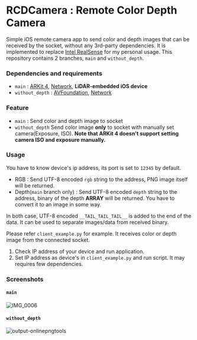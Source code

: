 # RCDCamera : Remote Color Depth Camera
Simple iOS remote camera app to send color and depth images that can be received by the socket, without any 3rd-party dependencies. It is implemented to replace [Intel RealSense](https://github.com/IntelRealSense/librealsense) for my personal usage. This repository contains 2 branches, `main` and `without_depth`.

### Dependencies and requirements
- `main` : [ARKit 4](https://developer.apple.com/documentation/arkit/), [Network](https://developer.apple.com/documentation/network), **LiDAR-embedded iOS device**
- `without_depth` : [AVFoundation](https://developer.apple.com/documentation/avfoundation), [Network](https://developer.apple.com/documentation/network)

### Feature
- `main` : Send color and depth image to socket
- `without_depth` Send color image **only** to socket with manually set camera(Exposure, ISO). **Note that ARKit 4 doesn't support setting camera ISO and exposure manually.**

### Usage

You have to know device's ip address, its port is set to `12345` by default.

- RGB : Send UTF-8 encoded `rgb` string to the address, PNG image itself will be returned.
- Depth(`main` branch only) : Send UTF-8 encoded `depth` string to the address, binary of the depth **ARRAY** will be returned. You have to convert it to an image in some way.

In both case, UTF-8 encoded `__TAIL_TAIL_TAIL__` is added to the end of the data. It can be used to separate images/data from received binary.

Please refer `client_example.py` for example. It receives color or depth image from the connected socket.

 1. Check IP address of your device and run application.
 2. Set IP address as device's in `client_example.py` and run script. It may requires few dependencies.



### Screenshots

#### `main`
![IMG_0006](https://user-images.githubusercontent.com/11532321/104289202-34d81400-54fc-11eb-96f8-5a6e6a03acf2.PNG)


#### `without_depth`

![output-onlinepngtools](https://user-images.githubusercontent.com/11532321/104986736-0e176180-5a57-11eb-8f01-eb4db918045f.png)
